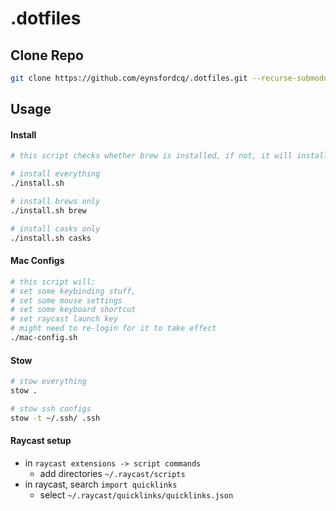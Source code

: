# .dotfiles


## Clone Repo

```sh
git clone https://github.com/eynsfordcq/.dotfiles.git --recurse-submodules
```


## Usage

#### Install 

```sh
# this script checks whether brew is installed, if not, it will install brew as well.

# install everything
./install.sh

# install brews only
./install.sh brew

# install casks only
./install.sh casks
```

#### Mac Configs

```sh
# this script will: 
# set some keybinding stuff,
# set some mouse settings
# set some keyboard shortcut 
# set raycast launch key
# might need to re-login for it to take effect
./mac-config.sh
```

#### Stow 

```sh
# stow everything
stow . 

# stow ssh configs
stow -t ~/.ssh/ .ssh
```

#### Raycast setup

- in `raycast extensions -> script commands`
    - add directories `~/.raycast/scripts`
- in raycast, search `import quicklinks`
    - select `~/.raycast/quicklinks/quicklinks.json`
